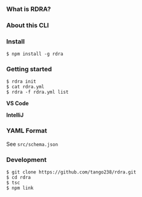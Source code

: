 ### What is RDRA?

### About this CLI

### Install
```shell
$ npm install -g rdra
```

### Getting started

```shell
$ rdra init
$ cat rdra.yml
$ rdra -f rdra.yml list
```

**VS Code**

**IntelliJ**


### YAML Format

See `src/schema.json`

### Development

```shell
$ git clone https://github.com/tango238/rdra.git
$ cd rdra
$ tsc
$ npm link
```
